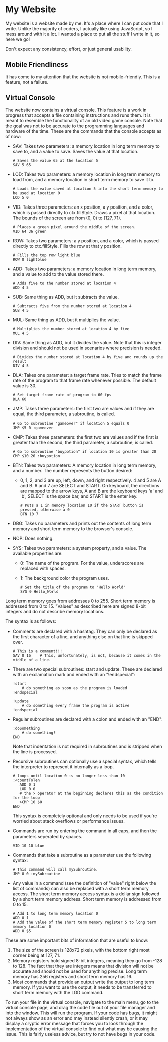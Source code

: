 # My Website
My website is a website made by me. It's a place where I can put code that I write. Unlike the majority of coders, I actually like using JavaScript, so I mess around with it a lot. I wanted a place to put all the stuff I write in it, so here we go!

Don't expect any consistency, effort, or just general usability.


## Mobile Friendliness
It has come to my attention that the website is not mobile-friendly. This is a feature, not a failure.

## Virtual Console
The website now contains a virtual console. This feature is a work in progress that accepts a file containing instructions and runs them. It is meant to resemble the functionality of an old video game console. Note that the goal was not to be accurate to the programming languages and hardware of the time. These are the commands that the console accepts as of now:

  * SAV: Takes two parameters: a memory location in long term memory to save to, and a value to save. Saves the value at that location.
    
        # Saves the value 65 at the location 5
        SAV 5 65
  * LOD: Takes two parameters: a memory location in long term memory to load from, and a memory location in short term memory to save it to.
    
        # Loads the value saved at location 5 into the short term memory to be used at location 0
        LOD 5 0
  * VID: Takes three parameters: an x position, a y position, and a color, which is passed directly to ctx.fillStyle. Draws a pixel at that location. The bounds of the screen are from (0, 0) to (127, 71).
    
        # Places a green pixel around the middle of the screen.
        VID 64 36 green
  * ROW: Takes two parameters: a y position, and a color, which is passed directly to ctx.fillStyle. Fills the row at that y position.

        # Fills the top row light blue
        ROW 0 lightblue
  * ADD: Takes two parameters: a memory location in long term memory, and a value to add to the value stored there.
    
        # Adds five to the number stored at location 4
        ADD 4 5
  * SUB: Same thing as ADD, but it subtracts the value.
    
        # Subtracts five from the number stored at location 4
        SUB 4 5
  * MUL: Same thing as ADD, but it multiplies the value.
    
        # Multiplies the number stored at location 4 by five
        MUL 4 5
  * DIV: Same thing as ADD, but it divides the value. Note that this is integer division and should not be used in scenarios where precision is needed.
    
        # Divides the number stored at location 4 by five and rounds up the result
        DIV 4 5
  * DLA: Takes one parameter: a target frame rate. Tries to match the frame rate of the program to that frame rate whenever possible. The default value is 30.
  
        # Set target frame rate of program to 60 fps
        DLA 60
  * JMP: Takes three parameters: the first two are values and if they are equal, the third parameter, a subroutine, is called.

        # Go to subroutine "gameover" if location 5 equals 0
        JMP $5 0 :gameover
  * CMP: Takes three parameters: the first two are values and if the first is greater than the second, the third parameter, a subroutine, is called.
    
        # Go to subroutine "buypotion" if location 10 is greater than 20
        CMP $10 20 :buypotion
  * BTN: Takes two parameters: A memory location in long term memory, and a number. The number represents the button desired:
      - 0, 1, 2, and 3 are up, left, down, and right respectively. 4 and 5 are A and B. 6 and 7 are SELECT and START.
        On keyboard, the directions are mapped to the arrow keys, A and B are the keyboard keys 'a' and 'b', SELECT is the space bar, and START is the enter key.
    
            # Puts a 1 in memory location 10 if the START button is pressed, otherwise a 0
            BTN 10 7
  * DBG: Takes no parameters and prints out the contents of long term memory and short term memory to the browser's console.
  * NOP: Does nothing.
  * SYS: Takes two parameters: a system property, and a value. The available properties are:
      - 0: The name of the program. For the value, underscores are replaced with spaces.
      - 1: The background color the program uses.

            # Set the title of the program to "Hello World"
            SYS 0 Hello_World

Long term memory goes from addresses 0 to 255. Short term memory is addressed from 0 to 15. "Values" as described here are signed 8-bit integers and do not describe memory locations.


The syntax is as follows:
  * Comments are declared with a hashtag. They can only be declared as the first character of a line, and anything else on that line is skipped over.
    
        # This is a comment!!!
        SAV 0 16    # This, unfortunately, is not, because it comes in the middle of a line.
    
  * There are two special subroutines: start and update. These are declared with an exclamation mark and ended with an "!endspecial":
    
        !start
            # do something as soon as the program is loaded
        !endspecial

        !update
            # do something every frame the program is active
        !endspecial
  * Regular subroutines are declared with a colon and ended with an "END":
    
        :doSomething
            # do something!
        END
       Note that indentation is not required in subroutines and is stripped when the line is processed.

   * Recursive subroutines can optionally use a special syntax, which tells the interpreter to represent it internally as a loop.
      
         # loops until location 0 is no longer less than 10
         :<countToTen
            ADD 0 1
            LOD 0 0
            # the > operator at the beginning declares this as the condition for the loop
            >CMP 10 $0
         END
      This syntax is completely optional and only needs to be used if you're worried about stack overflows or performance issues.

  * Commands are run by entering the command in all caps, and then the parameters seperated by spaces.
    
        VID 10 10 blue
  * Commands that take a subroutine as a parameter use the following syntax:
    
        # This command will call mySubroutine.
        JMP 0 0 :mySubroutine
  * Any value in a command (see the definition of "value" right below the list of commands) can also be replaced with a short term memory access. The short term memory access syntax is a dollar sign followed by a short term memory address. Short term memory is addressed from 0 to 15.
    
        # Add 1 to long term memory location 0
        ADD 0 1
        # Add the value of the short term memory register 5 to long term memory location 0
        ADD 0 $5

These are some important bits of information that are useful to know:
1. The size of the screen is 128x72 pixels, with the bottom right most corner being at 127, 71.
2. Memory registers hold signed 8-bit integers, meaning they go from -128 to 128. The fact that they are integers means that division will not be accurate and should not be used for anything precise. Long term memory has 256 registers and short term memory has 16.
3. Most commands that provide an output write the output to long term memory. If you want to use the output, it needs to be transferred to short term memory with the LOD command.
    
To run your file in the virtual console, navigate to the main menu, go to the virtual console page, and drag the code file out of your file manager and into the window. This will run the program. If your code has bugs, it might not always show as an error and may instead silently crash, or it may display a cryptic error message that forces you to look through the implementation of the virtual console to find out what may be causing the issue. This is fairly useless advice, but try to not have bugs in your code.
